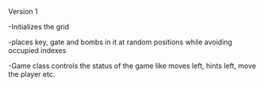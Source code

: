 Version 1

-Initializes the grid

-places key, gate and bombs in it at random positions while avoiding occupied indexes

-Game class controls the status of the game like moves left, hints left, move the player etc.
